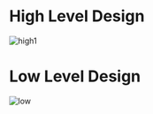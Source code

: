 # High Level Design

![high1](https://user-images.githubusercontent.com/39005938/115011965-dfc9e680-9ecc-11eb-8479-011cfda083c1.PNG)


# Low Level Design
![low](https://user-images.githubusercontent.com/39005938/115011989-e5bfc780-9ecc-11eb-9f80-a02d1710a098.PNG)
